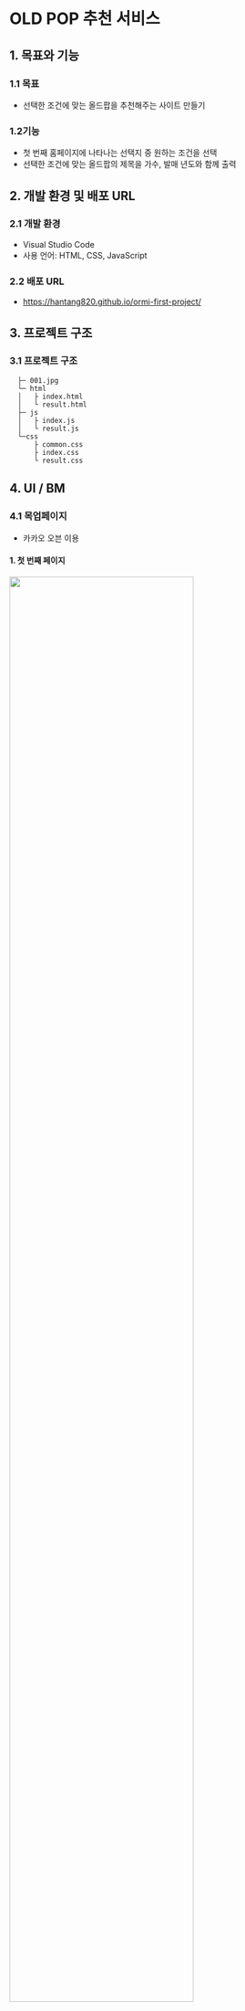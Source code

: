 # OLD POP 추천 서비스
## 1. 목표와 기능
### 1.1 목표
- 선택한 조건에 맞는 올드팝을 추천해주는 사이트 만들기


### 1.2기능
- 첫 번째 홈페이지에 나타나는 선택지 중 원하는 조건을 선택
- 선택한 조건에 맞는 올드팝의 제목을 가수, 발매 년도와 함께 출력


## 2. 개발 환경 및 배포 URL
### 2.1 개발 환경
- Visual Studio Code
- 사용 언어: HTML, CSS, JavaScript


### 2.2 배포 URL
- https://hantang820.github.io/ormi-first-project/


## 3. 프로젝트 구조
### 3.1 프로젝트 구조
```
  ├─ 001.jpg
  └─ html
  │   ├ index.html
  │   └ result.html    
  ├─ js
  │   ├ index.js
  │   └ result.js
  └─css
      ├ common.css
      ├ index.css
      └ result.css    
```


## 4. UI / BM
### 4.1 목업페이지
- 카카오 오븐 이용


#### 1. 첫 번째 페이지

<img src="https://github.com/hantang820/ormi-first-project/assets/142385695/616a82da-d7f2-46ff-92eb-c7d1c4b93df6" width="80%">



#### 2. 로딩 화면

<img src="https://github.com/hantang820/ormi-first-project/assets/142385695/dca60025-b186-4089-9f2f-fee305fb5249" width="80%">



#### 3. 결과 출력 페이지

<img src="https://github.com/hantang820/ormi-first-project/assets/142385695/b2f28330-5473-4005-ae72-3c40953d986d" width="80%">



### 4.2 실제 구현 모습, 기능

#### 1. 첫 번째 페이지
- 노래를 추천 받기 위한 조건 선택
- 조건 선택 후 주문하기 버튼 클릭
- 주문하기 버튼 클릭 시 다음 페이지로 넘어감

<img src="https://github.com/hantang820/ormi-first-project/assets/142385695/a05e2842-8a4e-4427-87d1-469a4a21331f">



#### 2. 주문하기 버튼에 마우스가 올라갔을 때 버튼의 색깔

<img src="https://github.com/hantang820/ormi-first-project/assets/142385695/6d8cec89-9a61-47bf-bc35-f318032bf361" width="80%">



#### 3. 두 번째 페이지
- ChatGPT의 응답을 기다리며 로딩 화면 표시

<img src="https://github.com/hantang820/ormi-first-project/assets/142385695/b9ebdeb4-78cd-4880-b72a-f54df0c5cc06" width="80%">



#### 4. 두 번째 페이지
- ChatGPT가 조건에 맞게 추천한 노래를 화면에 출력
- 첫 번째 페이지로 돌아가 다시 하고 싶다면 다시하기 버튼 클릭

<img src="https://github.com/hantang820/ormi-first-project/assets/142385695/76bcc333-238b-4b27-a701-6f8056662c0f" width="80%">



#### 5. 다시하기 버튼에 마우스가 올라갔을 때 버튼의 색깔

<img src="!https://github.com/hantang820/ormi-first-project/assets/142385695/20be1ab2-7b01-43a1-824d-7c9f6f630d2b" width="80%">




#### 6. 작동 영상
- <img src="https://github.com/hantang820/ormi-first-project/assets/142385695/de6baca5-53d7-49ae-87c0-d88e1bb4f385" width="80%">




## 5. 회고
- 배운 것을 직접 적용해보는 게 얼마나 중요한지 깨달을 수 있는 프로젝트였다. 과제 제출 목적이 아니더라도 앞으로 배우는 내용들도 이렇게 작은 프로젝트를 진행하며 공부해봐야겠다는 생각이 들었다.
- 구현하고 싶었지만 넣지 못한 기능들이 많았다. 차후에 하나씩 공부하면서 구현해보고 싶다는 생각이 들었다.
  1. 출력된 추천 목록의 노래 제목을 클릭하면 그 노래를 들을 수 있는 페이지가 나왔으면 좋겠다.
  ㄴ 추천 받은 목록을 저장해놨다가 불러올 수 있는 기능이 있으면 좋을 것 같다.
  ㄴ ChatGPT의 응답이 내가 설정한 것과 다르게 나올 떄가 있다. 노래 제목, 가수, 발매 년도를 제외하고 다른 말을 덧붙이지 않도록 했음에도 부가 멘트가 추가될 때가 있다. 그러면 내가 구현해둔 페이지의 레이아웃이 변형된다. ChatGPT의 응답이 내가 설정한 것과 다르게 나온 경우에도 화면의 레이아웃이 무너지지 않을 수 있게 수정해보고 싶다.
